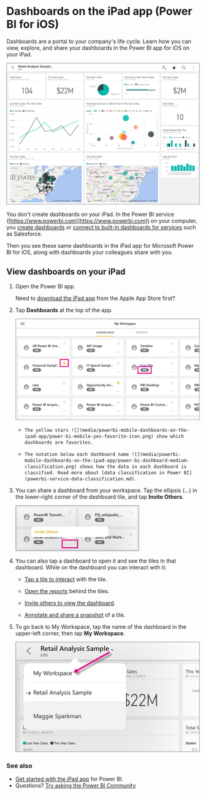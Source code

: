<properties 
   pageTitle="Dashboards on the iPad app"
   description="Dashboards are a portal to your company's life cycle. Learn how you can view, explore, and share your dashboards in the Power BI app for iOS on your iPad."
   services="powerbi" 
   documentationCenter="" 
   authors="maggiesMSFT" 
   manager="erikre" 
   backup=""
   editor=""
   tags=""
   qualityFocus="monitoring"
   qualityDate="03/11/2016"/>
 
<tags
   ms.service="powerbi"
   ms.devlang="NA"
   ms.topic="article"
   ms.tgt_pltfrm="NA"
   ms.workload="powerbi"
   ms.date="10/10/2016"
   ms.author="maggies"/>
# Dashboards on the iPad app (Power BI for iOS)

Dashboards are a portal to your company's life cycle. Learn how you can view, explore, and share your dashboards in the Power BI app for iOS on your iPad.

![](media/powerbi-mobile-dashboards-on-the-ipad-app/power-bi-ipad-sample-dashboard.png)

You don't create dashboards on your iPad. In the Power BI service ([https://www.powerbi.com](https://www.powerbi.com)) on your computer, you [create dashboards](powerbi-service-dashboards.md) or [connect to built-in dashboards for services](powerbi-content-packs-services.md) such as Salesforce.

Then you see these same dashboards in the iPad app for Microsoft Power BI for iOS, along with dashboards your colleagues share with you.

## View dashboards on your iPad

1.  Open the Power BI app.

    Need to [download the iPad app](http://go.microsoft.com/fwlink/?LinkId=522062) from the Apple App Store first?

2.  Tap **Dashboards** at the top of the app.  

    ![](media/powerbi-mobile-dashboards-on-the-ipad-app/power-bi-ipad-dashboard-home.png)

     -     The yellow stars ![](media/powerbi-mobile-dashboards-on-the-ipad-app/power-bi-mobile-yes-favorite-icon.png) show which dashboards are favorites. 

     -     The notation below each dashboard name ![](media/powerbi-mobile-dashboards-on-the-ipad-app/power-bi-dashboard-medium-classification.png) shows how the data in each dashboard is classified. Read more about [data classification in Power BI](powerbi-service-data-classification.md).

3.  You can share a dashboard from your workspace. Tap the ellipsis (...) in the lower-right corner of the dashboard tile, and tap **Invite Others**.

    ![](media/powerbi-mobile-dashboards-on-the-ipad-app/power-bi-ipad-tile-invite-others.png)

4.  You can also tap a dashboard to open it and see the tiles in that dashboard. While on the dashboard you can interact with it:

    - [Tap a tile to interact](powerbi-mobile-tiles-in-the-ipad-app.md) with the tile.

    - [Open the reports](powerbi-mobile-reports-on-the-ipad-app.md) behind the tiles.

    - [Invite others to view the dashboard](powerbi-mobile-share-dashboards-from-the-ipad-app.md).

    - [Annotate and share a snapshot](powerbi-mobile-annotate-and-share-a-snapshot-from-the-ipad-app.md) of a tile.

4.  To go back to My Workspace, tap the name of the dashboard in the upper-left corner, then tap **My Workspace**.

    ![](media/powerbi-mobile-dashboards-on-the-ipad-app/power-bi-dashboard-breadcrumb.png)

### See also

-   [Get started with the iPad app](powerbi-mobile-iphone-app-get-started.md) for Power BI.
- Questions? [Try asking the Power BI Community](http://community.powerbi.com/)


